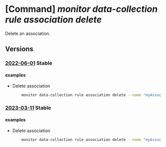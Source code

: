 # [Command] _monitor data-collection rule association delete_

Delete an association.

## Versions

### [2022-06-01](/Resources/mgmt-plane/L3tyZXNvdXJjZXVyaX0vcHJvdmlkZXJzL21pY3Jvc29mdC5pbnNpZ2h0cy9kYXRhY29sbGVjdGlvbnJ1bGVhc3NvY2lhdGlvbnMve30=/2022-06-01.xml) **Stable**

<!-- mgmt-plane /{resourceuri}/providers/microsoft.insights/datacollectionruleassociations/{} 2022-06-01 -->

#### examples

- Delete association
    ```bash
        monitor data-collection rule association delete --name "myAssociation" --resource "subscr iptions/703362b3-f278-4e4b-9179- c76eaf41ffc2/resourceGroups/myResourceGroup/providers/Microsoft.Compute/virtualMachines/myVm "
    ```

### [2023-03-11](/Resources/mgmt-plane/L3tyZXNvdXJjZXVyaX0vcHJvdmlkZXJzL21pY3Jvc29mdC5pbnNpZ2h0cy9kYXRhY29sbGVjdGlvbnJ1bGVhc3NvY2lhdGlvbnMve30=/2023-03-11.xml) **Stable**

<!-- mgmt-plane /{resourceuri}/providers/microsoft.insights/datacollectionruleassociations/{} 2023-03-11 -->

#### examples

- Delete association
    ```bash
        monitor data-collection rule association delete --name "myAssociation" --resource "subscr iptions/703362b3-f278-4e4b-9179- c76eaf41ffc2/resourceGroups/myResourceGroup/providers/Microsoft.Compute/virtualMachines/myVm "
    ```
